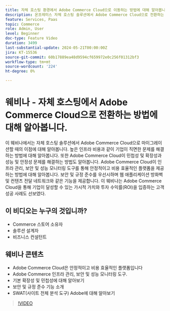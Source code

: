 ```yaml
---
title: 자체 호스팅 환경에서 Adobe Commerce Cloud으로 이동하는 방법에 대해 알아봅니다
description: 온프레미스 자체 호스팅 솔루션에서 Adobe Commerce Cloud으로 전환하는 데 따른 몇 가지 이점에 대해 알아봅니다. Adobe Commerce Cloud 옵션은 인프라 관리, 보안 및 성능 모니터링 도구를 제공하여 생산성을 높일 수 있는 안정적이고 비용 효율적인 플랫폼입니다.
feature: Services, Paas
topic: Commerce
role: Admin, User
level: Beginner
doc-type: Feature Video
duration: 3499
last-substantial-update: 2024-05-21T00:00:00Z
jira: KT-15536
source-git-commit: 60b17889ea48d9594cf659972e0c256f01312bf3
workflow-type: tm+mt
source-wordcount: '224'
ht-degree: 0%

---
```



# 웨비나 - 자체 호스팅에서 Adobe Commerce Cloud으로 전환하는 방법에 대해 알아봅니다.

이 웨비나에서는 자체 호스팅 솔루션에서 Adobe Commerce Cloud으로 마이그레이션할 때의 이점에 대해 알아봅니다. 높은 인프라 비용과 같이 기업이 직면한 문제를 해결하는 방법에 대해 알아봅니다.  또한 Adobe Commerce Cloud이 민첩성 및 확장성과 성능 및 안정성 문제를 해결하는 방법도 알아봅니다. &#x200B;Adobe Commerce Cloud이 인프라 관리, 보안 및 성능 모니터링 도구를 통해 안정적이고 비용 효율적인 플랫폼을 제공하는 방법에 대해 알아봅니다. &#x200B;보안 및 규정 준수를 우선시하며 웹 애플리케이션 방화벽 및 컨텐츠 전달 네트워크와 같은 기능을 제공합니다. 이 웨비나는 Adobe Commerce Cloud을 통해 기업이 달성할 수 있는 가시적 가치와 투자 수익률(ROI)을 입증하는 고객 성공 사례도 선보였다.

## 이 비디오는 누구의 것입니까?

* Commerce 스토어 소유자
* 솔루션 설계자
* 비즈니스 컨설턴트


## 웨비나 콘텐츠

* Adobe Commerce Cloud은 안정적이고 비용 효율적인 플랫폼입니다
* Adobe Commerce 인프라 관리, 보안 및 성능 모니터링 도구. &#x200B;
* 기본 확장성 및 민첩성에 대해 알아보기
* 보안 및 규정 준수 기능 소개
* SWAT(사이트 전체 분석 도구) Adobe에 대해 알아보기

>[!VIDEO](https://video.tv.adobe.com/v/3429251?learn=on)